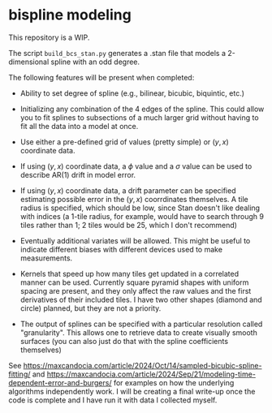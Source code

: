 # bispline modeling

This repository is a WIP.

The script `build_bcs_stan.py` generates a .stan file that models a 2-dimensional spline with an odd degree.

The following features will be present when completed:

* Ability to set degree of spline (e.g., bilinear, bicubic, biquintic, etc.)

* Initializing any combination of the 4 edges of the spline. This could allow you to fit splines to subsections of a much larger grid without having to fit all the data into a model at once.

* Use either a pre-defined grid of values (pretty simple) or $(y,x)$ coordinate data.

* If using $(y,x)$ coordinate data, a $\phi$ value and a $\sigma$ value can be used to describe AR(1) drift in model error.

* If using $(y,x)$ coordinate data, a drift parameter can be specified estimating possible error in the $(y,x)$ coorrdinates themselves. A tile radius is specified, which should be low, since Stan doesn't like dealing with indices (a 1-tile radius, for example, would have to search through 9 tiles rather than 1; 2 tiles would be 25, which I don't recommend)

* Eventually additional variates will be allowed. This might be useful to indicate different biases with different devices used to make measurements.

* Kernels that speed up how many tiles get updated in a correlated manner can be used. Currently square pyramid shapes with uniform spacing are present, and they only affect the raw values and the first derivatives of their included tiles. I have two other shapes (diamond and circle) planned, but they are not a priority.

* The output of splines can be specified with a particular resolution called "granularity". This allows one to retrieve data to create visually smooth surfaces (you can also just do that with the spline coefficients themselves)

See https://maxcandocia.com/article/2024/Oct/14/sampled-bicubic-spline-fitting/ and https://maxcandocia.com/article/2024/Sep/21/modeling-time-dependent-error-and-burgers/ for examples on how the underlying algorithms independently work. I will be creating a final write-up once the code is complete and I have run it with data I collected myself.